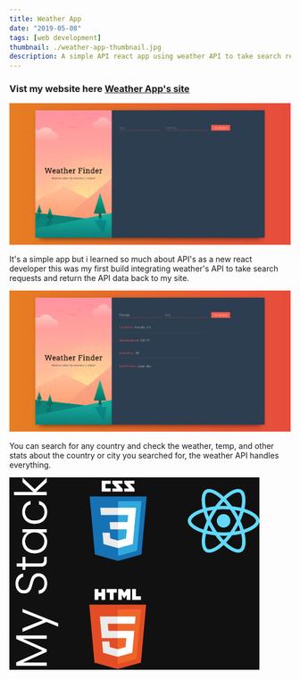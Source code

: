 ```yaml
---
title: Weather App
date: "2019-05-08"
tags: [web development]
thumbnail: ./weather-app-thumbnail.jpg
description: A simple API react app using weather API to take search requests and bring back the information
---
```


### Vist my website here [Weather App's site](https://itisraining.netlify.com/)

<div class="kg-card kg-image-card kg-width-full">

![Darkness](./weather-app-homepage.jpg)

</div>

It's a simple app but i learned so much about API's as a new react developer this was my first build integrating weather's API to take search requests and return the API data back to my site.

<div class="kg-card kg-image-card kg-width-full">

![Darkness](./weather-app-search.jpg)

</div>

You can search for any country and check the weather, temp, and other stats about the country or city you searched for, the weather API handles everything.

<div class="kg-card kg-image-card kg-width-full">

![Darkness](./weather-app-dev-tools.jpg)

</div>
